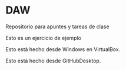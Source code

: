 # DAW
Repositorio para apuntes y tareas de clase
<p>Esto es un ejercicio de ejemplo
<p>Esto está hecho desde Windows en VirtualBox.
<p>Esto está hecho desde GitHubDesktop.